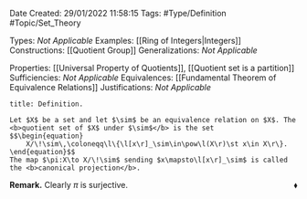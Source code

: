 <div class="topSpace"></div>

Date Created: 29/01/2022 11:58:15
Tags: #Type/Definition #Topic/Set_Theory

Types: <i>Not Applicable</i>
Examples: [[Ring of Integers|Integers]]
Constructions: [[Quotient Group]]
Generalizations: <i>Not Applicable</i>

Properties: [[Universal Property of Quotients]], [[Quotient set is a partition]]
Sufficiencies: <i>Not Applicable</i>
Equivalences: [[Fundamental Theorem of Equivalence Relations]]
Justifications: <i>Not Applicable</i>

``` ad-Definition
title: Definition.

Let $X$ be a set and let $\sim$ be an equivalence relation on $X$. The <b>quotient set of $X$ under $\sim$</b> is the set
$$\begin{equation}
    X/\!\sim\,\coloneqq\l\{\l[x\r]_\sim\in\pow\l(X\r)\st x\in X\r\}.
\end{equation}$$
The map $\pi:X\to X/\!\sim$ sending $x\mapsto\l[x\r]_\sim$ is called the <b>canonical projection</b>.

```

<b>Remark.</b> Clearly $\pi$ is surjective.<span style="float:right;">$\blacklozenge$</span>
